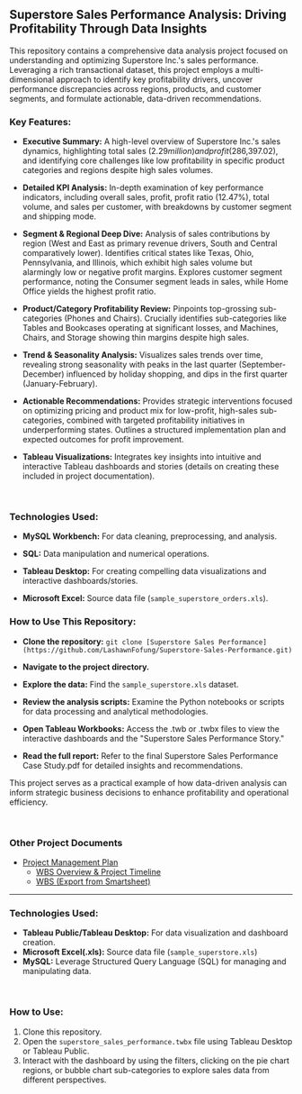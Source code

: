 <h2>Superstore Sales Performance Analysis: Driving Profitability Through Data Insights</h2>

This repository contains a comprehensive data analysis project focused on understanding and optimizing Superstore Inc.'s sales performance. Leveraging a rich transactional dataset, this project employs a multi-dimensional approach to identify key profitability drivers, uncover performance discrepancies across regions, products, and customer segments, and formulate actionable, data-driven recommendations.

<h3>Key Features:</h3>

  - <b>Executive Summary:</b> A high-level overview of Superstore Inc.'s sales dynamics, highlighting total sales ($2.29 million) and profit ($286,397.02), and identifying core challenges like low profitability in specific product categories and regions despite high sales volumes.


  - <b>Detailed KPI Analysis:</b> In-depth examination of key performance indicators, including overall sales, profit, profit ratio (12.47%), total volume, and sales per customer, with breakdowns by customer segment and shipping mode.
    

  - <b>Segment & Regional Deep Dive:</b> Analysis of sales contributions by region (West and East as primary revenue drivers, South and Central comparatively lower). Identifies critical states like Texas, Ohio, Pennsylvania, and Illinois, which exhibit high sales volume but alarmingly low or negative profit margins. Explores customer segment performance, noting the Consumer segment leads in sales, while Home Office yields the highest profit ratio.


  - <b>Product/Category Profitability Review:</b> Pinpoints top-grossing sub-categories (Phones and Chairs). Crucially identifies sub-categories like Tables and Bookcases operating at significant losses, and Machines, Chairs, and Storage showing thin margins despite high sales.


  - <b>Trend & Seasonality Analysis:</b> Visualizes sales trends over time, revealing strong seasonality with peaks in the last quarter (September-December) influenced by holiday shopping, and dips in the first quarter (January-February).


  - <b>Actionable Recommendations:</b> Provides strategic interventions focused on optimizing pricing and product mix for low-profit, high-sales sub-categories, combined with targeted profitability initiatives in underperforming states. Outlines a structured implementation plan and expected outcomes for profit improvement.


  - <b>Tableau Visualizations:</b> Integrates key insights into intuitive and interactive Tableau dashboards and stories (details on creating these included in project documentation).

<br>

<h3>Technologies Used:</h3>

- <b>MySQL Workbench:</b> For data cleaning, preprocessing, and analysis.

- <b>SQL:</b> Data manipulation and numerical operations.

- <b>Tableau Desktop:</b> For creating compelling data visualizations and interactive dashboards/stories.

- <b>Microsoft Excel:</b> Source data file (`sample_superstore_orders.xls`).



<h3>How to Use This Repository:</h3>

- <b>Clone the repository:</b> `git clone [Superstore Sales Performance](https://github.com/LashawnFofung/Superstore-Sales-Performance.git)`

- <b>Navigate to the project directory.</b>

- <b>Explore the data:</b> Find the `sample_superstore.xls` dataset.

- <b>Review the analysis scripts:</b> Examine the Python notebooks or scripts for data processing and analytical methodologies.

- <b>Open Tableau Workbooks:</b> Access the .twb or .twbx files to view the interactive dashboards and the "Superstore Sales Performance Story."

- <b>Read the full report:</b> Refer to the final Superstore Sales Performance Case Study.pdf for detailed insights and recommendations.

This project serves as a practical example of how data-driven analysis can inform strategic business decisions to enhance profitability and operational efficiency.

<br>

<h3>Other Project Documents</h3>

- [Project Management Plan](https://github.com/LashawnFofung/Superstore-Sales-Performance/blob/main/Project%20Management/Plan/Project%20Management%20Plan.md)
  - [WBS Overview & Project Timeline](https://youtu.be/t5fny7NXkSs)
  - [WBS (Export from Smartsheet)](https://github.com/LashawnFofung/Superstore-Sales-Performance/blob/main/Project%20Management/WBS/Superstore_Sale_Performance_Dashboard_WBS.xlsx)

---

<h3>Technologies Used:</h3>

- <b>Tableau Public/Tableau Desktop:</b> For data visualization and dashboard creation.
- <b>Microsoft Excel(.xls):</b> Source data file (`sample_superstore.xls`)
- <b>MySQL:</b> Leverage Structured Query Language (SQL) for managing and manipulating data.

<br>

<h3>How to Use:</h3>

  1. Clone this repository. 
  1. Open the `superstore_sales_performance.twbx` file using Tableau Desktop or Tableau Public. 
  1. Interact with the dashboard by using the filters, clicking on the pie chart regions, or bubble chart sub-categories to explore sales data from different perspectives.
